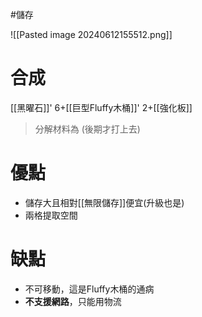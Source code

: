 #儲存 

![[Pasted image 20240612155512.png]]
# 合成
[[黑曜石]]' 6+[[巨型Fluffy木桶]]' 2+[[強化板]]
> 分解材料為
	(後期才打上去)
# 優點
- 儲存大且相對[[無限儲存]]便宜(升級也是)
- 兩格提取空間
# 缺點
- 不可移動，這是Fluffy木桶的通病
- **不支援網路**，只能用物流